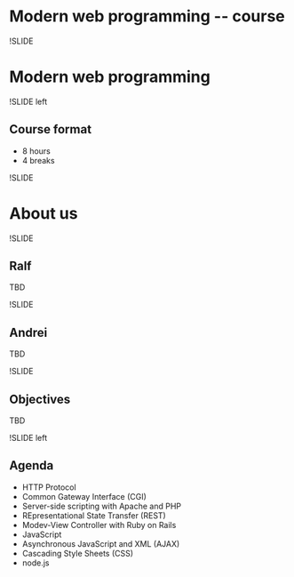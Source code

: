 # Modern web programming -- course

!SLIDE

# Modern web programming

!SLIDE left

## Course format
* 8 hours 
* 4 breaks

!SLIDE

# About us

!SLIDE

## Ralf
TBD

!SLIDE

## Andrei
TBD

!SLIDE 

## Objectives
TBD

!SLIDE left

## Agenda

* HTTP Protocol
* Common Gateway Interface (CGI)
* Server-side scripting with Apache and PHP
* REpresentational State Transfer (REST)
* Modev-View Controller with Ruby on Rails
* JavaScript 
* Asynchronous JavaScript and XML (AJAX)
* Cascading Style Sheets (CSS)
* node.js 
